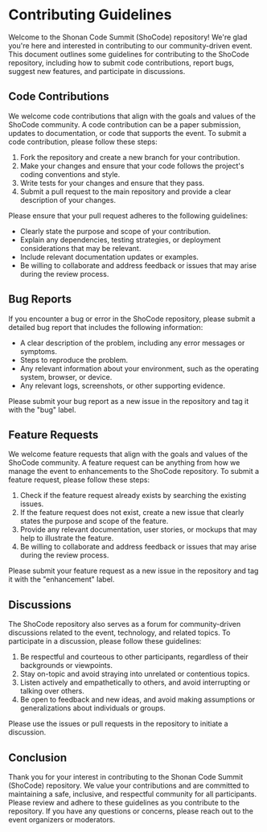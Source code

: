 # Contributing Guidelines

Welcome to the Shonan Code Summit (ShoCode) repository! We're glad you're here and interested in contributing to our community-driven event. This document outlines some guidelines for contributing to the ShoCode repository, including how to submit code contributions, report bugs, suggest new features, and participate in discussions.

## Code Contributions

We welcome code contributions that align with the goals and values of the ShoCode community. A code
contribution can be a paper submission, updates to
documentation, or code that supports the event. To submit a code contribution, please follow these steps:

1. Fork the repository and create a new branch for your contribution.
2. Make your changes and ensure that your code follows the project's coding conventions and style.
3. Write tests for your changes and ensure that they pass.
4. Submit a pull request to the main repository and provide a clear description of your changes.

Please ensure that your pull request adheres to the following guidelines:

- Clearly state the purpose and scope of your contribution.
- Explain any dependencies, testing strategies, or deployment considerations that may be relevant.
- Include relevant documentation updates or examples.
- Be willing to collaborate and address feedback or issues that may arise during the review process.

## Bug Reports

If you encounter a bug or error in the ShoCode repository, please submit a detailed bug report that includes the following information:

- A clear description of the problem, including any error messages or symptoms.
- Steps to reproduce the problem.
- Any relevant information about your environment, such as the operating system, browser, or device.
- Any relevant logs, screenshots, or other supporting evidence.

Please submit your bug report as a new issue in the repository and tag it with the "bug" label.

## Feature Requests

We welcome feature requests that align with the goals and values of the ShoCode community. A feature request
can be anything from how we manage the event to enhancements to the ShoCode repository. To submit a feature request, please follow these steps:

1. Check if the feature request already exists by searching the existing issues.
2. If the feature request does not exist, create a new issue that clearly states the purpose and scope of the feature.
3. Provide any relevant documentation, user stories, or mockups that may help to illustrate the feature.
4. Be willing to collaborate and address feedback or issues that may arise during the review process.

Please submit your feature request as a new issue in the repository and tag it with the "enhancement" label.

## Discussions

The ShoCode repository also serves as a forum for community-driven discussions related to the event, technology, and related topics. To participate in a discussion, please follow these guidelines:

1. Be respectful and courteous to other participants, regardless of their backgrounds or viewpoints.
2. Stay on-topic and avoid straying into unrelated or contentious topics.
3. Listen actively and empathetically to others, and avoid interrupting or talking over others.
4. Be open to feedback and new ideas, and avoid making assumptions or generalizations about individuals or groups.

Please use the issues or pull requests in the repository to initiate a discussion.

## Conclusion

Thank you for your interest in contributing to the Shonan Code Summit (ShoCode) repository. We value your contributions and are committed to maintaining a safe, inclusive, and respectful community for all participants. Please review and adhere to these guidelines as you contribute to the repository. If you have any questions or concerns, please reach out to the event organizers or moderators.
